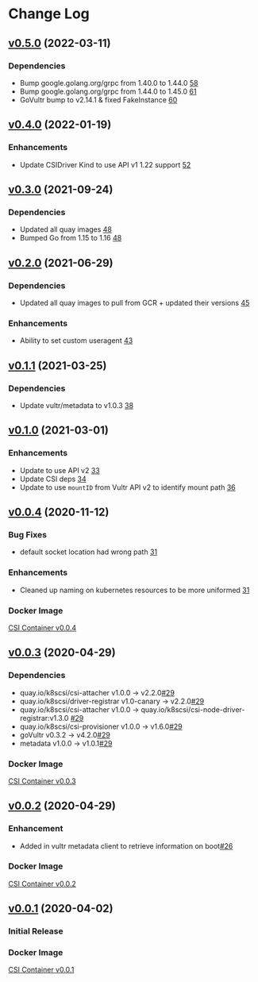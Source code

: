 # Change Log
## [v0.5.0](https://github.com/vultr/vultr-csi) (2022-03-11)
### Dependencies
* Bump google.golang.org/grpc from 1.40.0 to 1.44.0 [58](https://github.com/vultr/vultr-csi/pull/58)
* Bump google.golang.org/grpc from 1.44.0 to 1.45.0 [61](https://github.com/vultr/vultr-csi/pull/61)
* GoVultr bump to v2.14.1 & fixed FakeInstance [60](https://github.com/vultr/vultr-csi/pull/60)

## [v0.4.0](https://github.com/vultr/vultr-csi) (2022-01-19)
### Enhancements
* Update CSIDriver Kind to use API v1 1.22 support [52](https://github.com/vultr/vultr-csi/pull/52)

## [v0.3.0](https://github.com/vultr/vultr-csi) (2021-09-24)
### Dependencies
* Updated all quay images [48](https://github.com/vultr/vultr-csi/pull/48)
* Bumped Go from 1.15 to 1.16 [48](https://github.com/vultr/vultr-csi/pull/48)


## [v0.2.0](https://github.com/vultr/vultr-csi) (2021-06-29)
### Dependencies
* Updated all quay images to pull from GCR + updated their versions [45](https://github.com/vultr/vultr-csi/pull/45)

### Enhancements
* Ability to set custom useragent [43](https://github.com/vultr/vultr-csi/pull/43)

## [v0.1.1](https://github.com/vultr/vultr-csi) (2021-03-25)
### Dependencies
* Update vultr/metadata to v1.0.3 [38](https://github.com/vultr/vultr-csi/pull/38)


## [v0.1.0](https://github.com/vultr/vultr-csi) (2021-03-01)
### Enhancements
* Update to use API v2 [33](https://github.com/vultr/vultr-csi/pull/33)
* Update CSI deps [34](https://github.com/vultr/vultr-csi/pull/34)
* Update to use `mountID` from Vultr API v2 to identify mount path [36](https://github.com/vultr/vultr-csi/pull/36)

## [v0.0.4](https://github.com/vultr/vultr-csi) (2020-11-12)
### Bug Fixes
*  default socket location had wrong path [31](https://github.com/vultr/vultr-csi/pull/31)

### Enhancements
* Cleaned up naming on kubernetes resources to be more uniformed [31](https://github.com/vultr/vultr-csi/pull/31)

### Docker Image
[CSI Container v0.0.4](https://hub.docker.com/r/vultr/vultr-csi/tags)


## [v0.0.3](https://github.com/vultr/vultr-csi) (2020-04-29)
### Dependencies
*  quay.io/k8scsi/csi-attacher v1.0.0 -> v2.2.0[#29](https://github.com/vultr/vultr-csi/pull/29)
*  quay.io/k8scsi/driver-registrar v1.0-canary -> v2.2.0[#29](https://github.com/vultr/vultr-csi/pull/29)
*  quay.io/k8scsi/csi-attacher v1.0.0 -> quay.io/k8scsi/csi-node-driver-registrar:v1.3.0 [#29](https://github.com/vultr/vultr-csi/pull/29)
*  quay.io/k8scsi/csi-provisioner v1.0.0 -> v1.6.0[#29](https://github.com/vultr/vultr-csi/pull/29)
*  goVultr v0.3.2 -> v4.2.0[#29](https://github.com/vultr/vultr-csi/pull/29)
*  metadata v1.0.0 -> v1.0.1[#29](https://github.com/vultr/vultr-csi/pull/29)

### Docker Image
[CSI Container v0.0.3](https://hub.docker.com/layers/vultr/vultr-csi/v0.0.3/images/sha256-1b1b12d4b6b5baab4f3db7f44cbd5055aaa463c84c0bf37d7a2c0aae5201a185?context=explore)

## [v0.0.2](https://github.com/vultr/vultr-csi) (2020-04-29)
### Enhancement
*  Added in vultr metadata client to retrieve information on boot[#26](https://github.com/vultr/vultr-csi/pull/26)

### Docker Image
[CSI Container v0.0.2](https://hub.docker.com/layers/vultr/vultr-csi/v0.0.2/images/sha256-bf31b1d0c92a8af3fc26d67f24ace41cab853f8baeec225e18487259bd7147a8?context=explore)

## [v0.0.1](https://github.com/vultr/vultr-csi) (2020-04-02)

### Initial Release

### Docker Image
[CSI Container v0.0.1](https://hub.docker.com/layers/vultr/vultr-csi/v0.0.1/images/sha256-bddb7d5dbb0ab999f6cb1b34f38036854ed3ca861be2fafdd3d7caadf61b0a53?context=explore)
